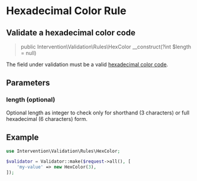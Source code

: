 # Hexadecimal Color Rule
## Validate a hexadecimal color code

> public Intervention\Validation\Rules\HexColor __construct(?int $length = null)

The field under validation must be a valid [hexadecimal color code](https://en.wikipedia.org/wiki/Web_colors). 

## Parameters

### length (optional)

Optional length as integer to check only for shorthand (3 characters) or full hexadecimal (6 characters) form.

## Example

```php
use Intervention\Validation\Rules\HexColor;

$validator = Validator::make($request->all(), [
    'my-value' => new HexColor(3),
]);
```


